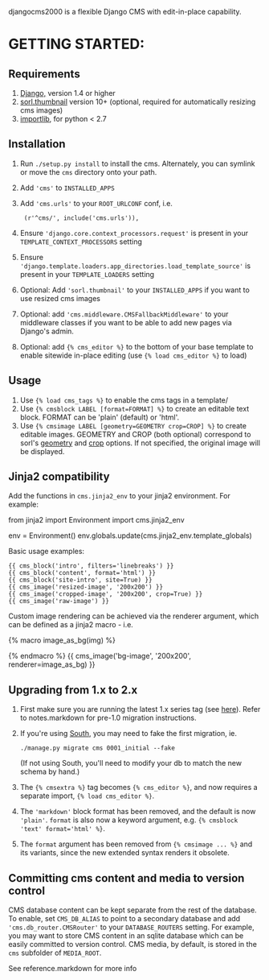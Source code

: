 djangocms2000 is a flexible Django CMS with edit-in-place capability.


GETTING STARTED:
================

Requirements
------------
1. [Django,](https://www.djangoproject.com) version 1.4 or higher
2. [sorl.thumbnail](https://github.com/sorl/sorl-thumbnail) version 10+ (optional,
   required for automatically resizing cms images)
3. [importlib](https://pypi.python.org/pypi/importlib), for python < 2.7

Installation
------------
1. Run `./setup.py install` to install the cms. Alternately, you can symlink or move the
   `cms` directory onto your path.
2. Add `'cms'` to `INSTALLED_APPS`
3. Add `'cms.urls'` to your `ROOT_URLCONF` conf, i.e.

        (r'^cms/', include('cms.urls')),

4. Ensure `'django.core.context_processors.request'` is present in your
   `TEMPLATE_CONTEXT_PROCESSORS` setting
5. Ensure `'django.template.loaders.app_directories.load_template_source'` is present in
   your `TEMPLATE_LOADERS` setting
6. Optional: Add `'sorl.thumbnail'` to your `INSTALLED_APPS` if you want to use resized
   cms images
7. Optional: add `'cms.middleware.CMSFallbackMiddleware'` to your middleware classes if
   you want to be able to add new pages via Django's admin.
8. Optional: add `{% cms_editor %}` to the bottom of your base template to enable sitewide
   in-place editing (use `{% load cms_editor %}` to load)

Usage
-----
1. Use `{% load cms_tags %}` to enable the cms tags in a template/
2. Use `{% cmsblock LABEL [format=FORMAT] %}` to create an editable text block.
   FORMAT can be 'plain' (default) or 'html'.
3. Use `{% cmsimage LABEL [geometry=GEOMETRY crop=CROP] %}` to create editable images.
   GEOMETRY and CROP (both optional) correspond to sorl's
   [geometry](http://thumbnail.sorl.net/template.html#geometry) and
   [crop](http://thumbnail.sorl.net/template.html#crop) options. If not specified, the
   original image will be displayed.

Jinja2 compatibility
---------------------------

Add the functions in `cms.jinja2_env` to your jinja2 environment. For example:


   from jinja2 import Environment
   import cms.jinja2_env

   env = Environment()
   env.globals.update(cms.jinja2_env.template_globals)

Basic usage examples:

    {{ cms_block('intro', filters='linebreaks') }}
    {{ cms_block('content', format='html') }}
    {{ cms_block('site-intro', site=True) }}
    {{ cms_image('resized-image', '200x200') }}
    {{ cms_image('cropped-image', '200x200', crop=True) }}
    {{ cms_image('raw-image') }}

Custom image rendering can be achieved via the renderer argument, which can be
defined as a jinja2 macro - i.e.

   {% macro image_as_bg(img) %}
      <div class="image" style="background-image: url({{ img.url }})"></div>
   {% endmacro %}
   {{ cms_image('bg-image', '200x200', renderer=image_as_bg) }}


Upgrading from 1.x to 2.x
-------------------------
1. First make sure you are running the latest 1.x series tag (see [here](https://github.com/gregplaysguitar/djangocms2000/tags)).
   Refer to notes.markdown for pre-1.0 migration instructions.
2. If you're using [South](http://south.aeracode.org/), you may need to fake the first
   migration, ie.

       ./manage.py migrate cms 0001_initial --fake

   (If not using South, you'll need to modify your db to match the new schema by hand.)
3. The `{% cmsextra %}` tag becomes `{% cms_editor %}`, and now requires a separate import,
   `{% load cms_editor %}`.
4. The `'markdown'` block format has been removed, and the default is now `'plain'`.
   `format` is also now a keyword argument, e.g. `{% cmsblock 'text' format='html' %}`.
5. The `format` argument has been removed from `{% cmsimage ... %}` and its variants,
   since the new extended syntax renders it obsolete.

Committing cms content and media to version control
-----------------------------------------
CMS database content can be kept separate from the rest of the database. To
enable, set `CMS_DB_ALIAS` to point to a secondary database and add
`'cms.db_router.CMSRouter'` to your `DATABASE_ROUTERS` setting. For example,
you may want to store CMS content in an sqlite database which can be easily
committed to version control. CMS media, by default, is stored in the `cms`
subfolder of `MEDIA_ROOT`.


See reference.markdown for more info
